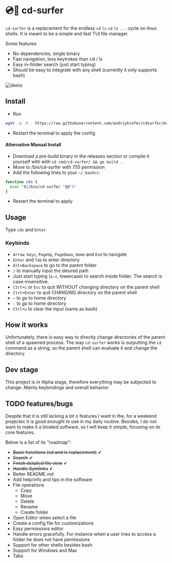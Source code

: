 
# 💿🌊 cd-surfer
`cd-surfer` is a replacement for the endless `cd` `ls` `cd` `ls` `...` cycle on linux shells. It is meant to be a simple and fast TUI file manager.

Some features:
- No dependencies, single binary
- Fast navigation, less keytrokes than cd / ls
- Easy in-folder search (just start typing)
- Should be easy to integrate with any shell (currently it only supports bash)

![demo](https://github.com/andriykrefer/cdsurfer/assets/30701181/ec80835e-f715-41fc-9032-a5a86f16173f)

## Install
- Run
```bash
wget -q -O - https://raw.githubusercontent.com/andriykrefer/cdsurfer/master/install.sh | bash
```
- Restart the terminal to apply the config

#### Alternative Manual Install
- Download a pre-build binary in the releases section or compile it yourself with with `cd cmd/cd-surfer/ && go build .`
- Move to /bin/cd-surfer with 755 permission
- Add the following lines to your `~/.bashrc`:
```bash
function cds {
  eval "$(/bin/cd-surfer "$@")"
}
```
- Restart the terminal to apply

## Usage
Type `cds` and `Enter`

### Keybinds
- `Arrow keys`, `PageUp`, `PageDown`, `Home` and `End` to navigate
- `Enter` and `Tab` to enter directory
- `Alt+Backspace` to go to the parent folder
- `/` to manually input the desired path
- Just start typing (`a-z`, lowercase) to search inside folder. The search is case-insensitive.
- `Ctrt+c` or `Esc` to quit WITHOUT changing directory on the parent shell
- `Ctrt+Enter` to quit CHANGING directory on the parent shell
- `~` to go to home directory
- `-` to go to home directory
- `Ctrl+u` to clear the input (same as bash)

## How it works
Unfortunately, there is easy way to directly change directories of the parent shell of a spawned process. The way `cd-surfer` works is outputting the `cd` command as a string, so the parent shell can evaluate it and change the directory.

## Dev stage
This project is in Alpha stage, therefore everything may be subjected to change. Mainly keybindings and overall behavior.

## TODO features/bugs
Despite that it is still lacking a lot o features I want in the, for a weekend projectec it is good enought to use in my daily routine. Besides, I do not want to make it a bloated software, so I will keep it simple, focusing on its core features.

Below is a list of its "roadmap":

- ~~Basic functions (cd and ls replacement)~~ ✔
- ~~Search~~ ✔
- ~~Finish detailed file view~~ ✔
- ~~Handle Symlinks~~ ✔
- Better README.md
- Add help/info and tips in the software
- File operations
    - Copy
    - Move
    - Delete
    - Rename
    - Create folder
- Open Editor when select a file
- Create a config file for customizations
- Easy permissions editor
- Handle errors gracefully. For instance when a user tries to access a folder he does not have permissions
- Support for other shells besides bash
- Support for Windows and Mac
- Tabs
